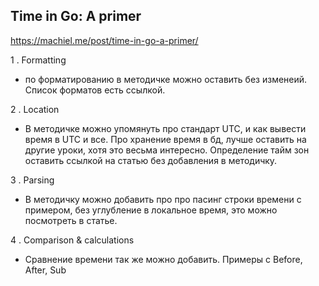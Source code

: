 Time in Go: A primer
--------------------
https://machiel.me/post/time-in-go-a-primer/

1 . Formatting
 - по форматированию в методичке можно оставить без изменеий.
 Список форматов есть ссылкой.
 
2 . Location
- В методичке можно упомянуть про стандарт UTC, и как вывести время в UTC и все.
Про хранение время в бд, лучше оставить на другие уроки, хотя это весьма интересно.
Определение тайм зон оставить ссылкой на статью без добавления в методичку.

3 . Parsing
- В методичку можно добавить про про пасинг строки времени с примером, без углубление в локальное время, это можно посмотреть в статье.

4 . Comparison & calculations
- Сравнение времени так же можно добавить.
 Примеры с Before, After, Sub
